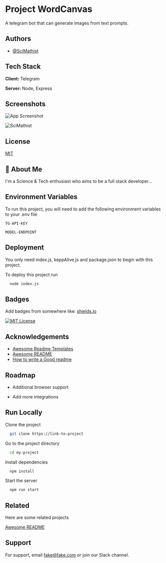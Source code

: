 # Project WordCanvas

A telegram bot that can generate images from text prompts.

## Authors

- [@SciMathist](https://www.github.com/SciMathist)


## Tech Stack

**Client:** Telegram

**Server:** Node, Express


## Screenshots

![App Screenshot](https://via.placeholder.com/468x300?text=App+Screenshot+Here)


![SciMathist](https://static.wixstatic.com/media/092dab_bd5b36c8346d44fd896b622b6e9c9a2a~mv2.jpg/v1/fill/w_370,h_100,al_c,q_80,usm_0.66_1.00_0.01,enc_auto/image-removebgjpg.jpg)


## License

[MIT](https://choosealicense.com/licenses/mit/)


## 🚀 About Me
I'm a Science & Tech enthusiast who aims to be a full stack developer...


## Environment Variables

To run this project, you will need to add the following environment variables to your .env file

`TG-API-KEY`

`MODEL-ENDPOINT`


## Deployment

You only need index.js, keppAlive.js and package.json to begin with this project.

To deploy this project run

```bash
  node index.js
```


## Badges

Add badges from somewhere like: [shields.io](https://shields.io/)

[![MIT License](https://img.shields.io/badge/License-MIT-green.svg)](https://choosealicense.com/licenses/mit/)



## Acknowledgements

 - [Awesome Readme Templates](https://awesomeopensource.com/project/elangosundar/awesome-README-templates)
 - [Awesome README](https://github.com/matiassingers/awesome-readme)
 - [How to write a Good readme](https://bulldogjob.com/news/449-how-to-write-a-good-readme-for-your-github-project)


## Roadmap

- Additional browser support

- Add more integrations


## Run Locally

Clone the project

```bash
  git clone https://link-to-project
```

Go to the project directory

```bash
  cd my-project
```

Install dependencies

```bash
  npm install
```

Start the server

```bash
  npm run start
```


## Related

Here are some related projects

[Awesome README](https://github.com/matiassingers/awesome-readme)


## Support

For support, email fake@fake.com or join our Slack channel.

